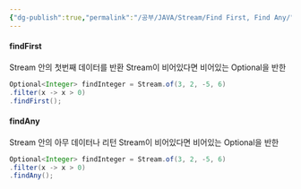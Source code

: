 ```yaml
---
{"dg-publish":true,"permalink":"/공부/JAVA/Stream/Find First, Find Any/","dgPassFrontmatter":true}
---
```


#### findFirst
Stream 안의 첫번째 데이터를 반환
Stream이 비어있다면 비어있는 Optional을 반한

````java
Optional<Integer> findInteger = Stream.of(3, 2, -5, 6)
.filter(x -> x > 0)
.findFirst();
````

#### findAny
Stream 안의 아무 데이터나 리턴
Stream이 비어있다면 비어있는 Optional을 반한

````java
Optional<Integer> findInteger = Stream.of(3, 2, -5, 6)
.filter(x -> x > 0)
.findAny();
````